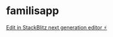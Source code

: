 # familisapp

[Edit in StackBlitz next generation editor ⚡️](https://stackblitz.com/~/github.com/GillesGroulard/familisapp)